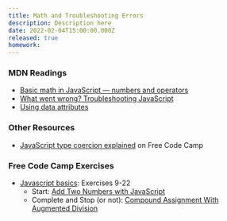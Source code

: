 ```yaml
---
title: Math and Troubleshooting Errors
description: Description here
date: 2022-02-04T15:00:00.000Z
released: true
homework: 
---
```


<home-work :home-work="homework">

### MDN Readings
- [Basic math in JavaScript — numbers and operators](https://developer.mozilla.org/en-US/docs/Learn/JavaScript/First_steps/Math)
- [What went wrong? Troubleshooting JavaScript](https://developer.mozilla.org/en-US/docs/Learn/JavaScript/First_steps/What_went_wrong)
- [Using data attributes](https://developer.mozilla.org/en-US/docs/Learn/HTML/Howto/Use_data_attributes)

### Other Resources
- [JavaScript type coercion explained](https://www.freecodecamp.org/news/js-type-coercion-explained-27ba3d9a2839/) on Free Code Camp

### Free Code Camp Exercises
- [Javascript basics](https://www.freecodecamp.org/learn/javascript-algorithms-and-data-structures/#basic-javascript): Exercises 9-22
    - Start: [Add Two Numbers with JavaScript](https://www.freecodecamp.org/learn/javascript-algorithms-and-data-structures/basic-javascript/add-two-numbers-with-javascript)
    - Complete and Stop (or not): [Compound Assignment With Augmented Division](https://www.freecodecamp.org/learn/javascript-algorithms-and-data-structures/basic-javascript/compound-assignment-with-augmented-division)

</home-work>
